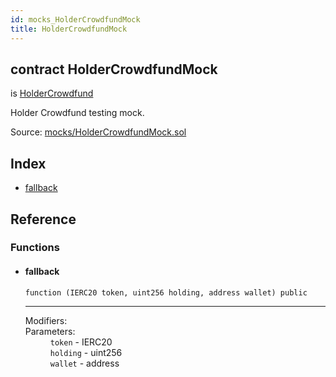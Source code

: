 ```yaml
---
id: mocks_HolderCrowdfundMock
title: HolderCrowdfundMock
---
```


<div class="contract-doc"><div class="contract"><h2 class="contract-header"><span class="contract-kind">contract</span> HolderCrowdfundMock</h2><p class="base-contracts"><span>is</span> <a href="crowdfund_validation_HolderCrowdfund.html">HolderCrowdfund</a></p><p class="description">Holder Crowdfund testing mock.</p><div class="source">Source: <a href="https://github.com/ZEUS-coin/smart-contracts/blob/v0.0.2/contracts/mocks/HolderCrowdfundMock.sol" target="_blank">mocks/HolderCrowdfundMock.sol</a></div></div><div class="index"><h2>Index</h2><ul><li><a href="mocks_HolderCrowdfundMock.html#">fallback</a></li></ul></div><div class="reference"><h2>Reference</h2><div class="functions"><h3>Functions</h3><ul><li><div class="item function"><span id="fallback" class="anchor-marker"></span><h4 class="name">fallback</h4><div class="body"><code class="signature">function <strong></strong><span>(IERC20 token, uint256 holding, address wallet) </span><span>public </span></code><hr/><dl><dt><span class="label-modifiers">Modifiers:</span></dt><dd></dd><dt><span class="label-parameters">Parameters:</span></dt><dd><div><code>token</code> - IERC20</div><div><code>holding</code> - uint256</div><div><code>wallet</code> - address</div></dd></dl></div></div></li></ul></div></div></div>
